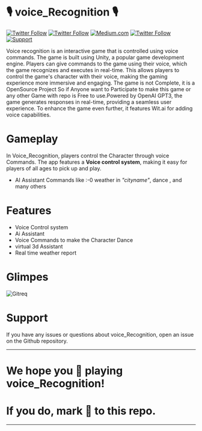 # 🎙 voice_Recognition 🎙 
[![Twitter Follow](https://img.shields.io/twitter/follow/youtube?label=Follow&logo=Github&style=social)](https://github.com/himanshuskyrockets) [![Twitter Follow](https://img.shields.io/twitter/follow/youtube?label=subscribe&logo=youtube&style=social)](https://www.youtube.com/watch?v=2nc4Hkyl9Q0) [![Medium.com](https://img.shields.io/badge/medium-.com-blue)](https://medium.com/@Clubwritter) [![Twitter Follow](https://img.shields.io/twitter/follow/youtube?label=Follow&logo=twitter&style=social)](https://twitter.com/superman_space) [![Support](https://img.shields.io/badge/-Support-green)](https://github.com/sponsors/himanshuskyrockets/)

Voice recognition is an interactive game that is controlled using voice commands. The game is built using Unity, a popular game development engine. Players can give commands to the game using their voice, which the game recognizes and executes in real-time. This allows players to control the game's character with their voice, making the gaming experience more immersive and engaging. The game is not Complete, it is a OpenSource Project So if Anyone want to Participate to make this game or any other Game with repo is Free to use.Powered by OpenAI GPT3, the game generates responses in real-time, providing a seamless user experience. To enhance the game even further, it features  Wit.ai for adding voice capabilities.

# Gameplay

In Voice_Recognition, players control the Character through voice Commands. The app features a **Voice control system**, making it easy for players of all ages to pick up and play.


- AI Assistant Commands like :-0 weather in _*"cityname"*_, dance , and many others


# Features
- Voice Control system
- Ai Assistant
- Voice Commands to make the Character Dance
- virtual 3d Assistant
- Real time weather report

# Glimpes

![Gitreq](https://user-images.githubusercontent.com/84278213/222178043-df365d82-a350-4b32-b785-4f1c564ec2d1.png)



# Support
If you have any issues or questions about voice_Recognition, open an issue on the Github repository.

***************************************************************
# We hope you 🥰 playing voice_Recognition!

# If you do, mark 🌟 to this repo.
***************************************************************

